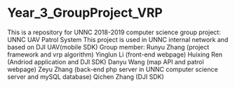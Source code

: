 # Year_3_GroupProject_VRP
This is a repository for UNNC 2018-2019 computer science group project: UNNC UAV Patrol System
This project is used in UNNC internal network and based on DJI UAV(mobile SDK)
Group member: Runyu Zhang  (project framework and vrp algorithm)
              Yinglun Li   (front-end webpage)
              Huixing Ren  (Andriod application and DJI SDK)
              Danyu Wang   (map API and patrol webpage)
              Zeyu Zhang   (back-end php server in UNNC computer science server and mySQL database)
              Qichen Zhang (DJI SDK)
